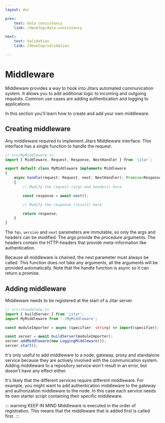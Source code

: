 ```yaml
---
layout: doc

prev:
    text: Data consistency
    link: /develop/data-consistency

next:
    text: Validation
    link: /develop/validation

---
```


# Middleware

Middleware provides a way to hook into Jitars automated communication system. It allows you to add additional logic to incoming and outgoing requests. Common use cases are adding authentication and logging to applications.

In this section you'll learn how to create and add your own middleware.


## Creating middleware

Any middleware required to implement Jitars Middleware interface. This interface has a single function to handle the request.

```ts
// src/MyMiddleware.ts
import { Middleware, Request, Response, NextHandler } from 'jitar';

export default class MyMiddleware implements Middleware
{
    async handle(request: Request, next: NextHandler): Promise<Response>
    {
        // Modify the request (args and headers) here

        const response = await next();

        // Modify the response (result) here

        return response;
    }
}
```

The `fqn`, `version` and `next` parameters are immutable, so only the args and headers can be modified. The args provide the procedure arguments. The headers contain the HTTP-headers that provide meta-information like authentication.

Because all middleware is chained, the next parameter must always be called. This function does not take any arguments, all the arguments will be provided automatically. Note that the handle function is async so it can return a promise.

## Adding middleware

Middleware needs to be registered at the start of a Jitar server.

```ts
// src/standalone.ts
import { buildServer } from 'jitar';
import MyMiddleware from './MyMiddleware';

const moduleImporter = async (specifier: string) => import(specifier);

const server = await buildServer(moduleImporter);
server.addMiddleware(new LoggingMiddleware());
server.start();
```

It's only useful to add middleware to a node, gateway, proxy and standalone service because they are actively involved with the communication system. Adding middleware to a repository service won't result in an error, but doesn't have any effect either.

It's likely that the different services require different middleware. For example, you might want to add authentication middleware to the gateway and authorization middleware to the node. In this case each service needs its own starter script containing their specific middleware.

::: warning KEEP IN MIND 
Middleware is executed in the order of registration. This means that the middleware that is added first is called first.
:::
